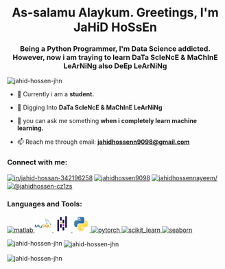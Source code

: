 <h1 align="center">As-salamu Alaykum. Greetings, I'm JaHiD HoSsEn</h1>
<h3 align="center">Being a Python Programmer, I'm Data Science addicted. However, now i am traying to learn DaTa ScIeNcE & MaChInE LeArNiNg also DeEp LeArNiNg</h3>

<p align="left"> <img src="https://komarev.com/ghpvc/?username=jahid-hossen-jhn&label=Profile%20views&color=0e75b6&style=flat" alt="jahid-hossen-jhn" /> </p>

- 🔭 Currently i am a **student.**

- 🌱 Digging Into **DaTa ScIeNcE & MaChInE LeArNiNg**

- 💬 you can ask me something **when i completely learn machine learning.**

- 📫 Reach me through email: **jahidhossenn9098@gmail.com**

<h3 align="left">Connect with me:</h3>
<p align="left">
<a href="https://linkedin.com/in/in/jahid-hossan-342196258" target="blank"><img align="center" src="https://raw.githubusercontent.com/rahuldkjain/github-profile-readme-generator/master/src/images/icons/Social/linked-in-alt.svg" alt="in/jahid-hossan-342196258" height="30" width="40" /></a>
<a href="https://fb.com/jahidhossen9098" target="blank"><img align="center" src="https://raw.githubusercontent.com/rahuldkjain/github-profile-readme-generator/master/src/images/icons/Social/facebook.svg" alt="jahidhossen9098" height="30" width="40" /></a>
<a href="https://instagram.com/jahidhossennayeem/" target="blank"><img align="center" src="https://raw.githubusercontent.com/rahuldkjain/github-profile-readme-generator/master/src/images/icons/Social/instagram.svg" alt="jahidhossennayeem/" height="30" width="40" /></a>
<a href="https://www.youtube.com/c/@jahidhossen-cz1zs" target="blank"><img align="center" src="https://raw.githubusercontent.com/rahuldkjain/github-profile-readme-generator/master/src/images/icons/Social/youtube.svg" alt="@jahidhossen-cz1zs" height="30" width="40" /></a>
</p>

<h3 align="left">Languages and Tools:</h3>
<p align="left"> <a href="https://www.mathworks.com/" target="_blank" rel="noreferrer"> <img src="https://upload.wikimedia.org/wikipedia/commons/2/21/Matlab_Logo.png" alt="matlab" width="40" height="40"/> </a> <a href="https://www.mysql.com/" target="_blank" rel="noreferrer"> <img src="https://raw.githubusercontent.com/devicons/devicon/master/icons/mysql/mysql-original-wordmark.svg" alt="mysql" width="40" height="40"/> </a> <a href="https://pandas.pydata.org/" target="_blank" rel="noreferrer"> <img src="https://raw.githubusercontent.com/devicons/devicon/2ae2a900d2f041da66e950e4d48052658d850630/icons/pandas/pandas-original.svg" alt="pandas" width="40" height="40"/> </a> <a href="https://www.python.org" target="_blank" rel="noreferrer"> <img src="https://raw.githubusercontent.com/devicons/devicon/master/icons/python/python-original.svg" alt="python" width="40" height="40"/> </a> <a href="https://pytorch.org/" target="_blank" rel="noreferrer"> <img src="https://www.vectorlogo.zone/logos/pytorch/pytorch-icon.svg" alt="pytorch" width="40" height="40"/> </a> <a href="https://scikit-learn.org/" target="_blank" rel="noreferrer"> <img src="https://upload.wikimedia.org/wikipedia/commons/0/05/Scikit_learn_logo_small.svg" alt="scikit_learn" width="40" height="40"/> </a> <a href="https://seaborn.pydata.org/" target="_blank" rel="noreferrer"> <img src="https://seaborn.pydata.org/_images/logo-mark-lightbg.svg" alt="seaborn" width="40" height="40"/> </a> </p>

<p><img align="left" src="https://github-readme-stats.vercel.app/api/top-langs?username=jahid-hossen-jhn&show_icons=true&locale=en&layout=compact" alt="jahid-hossen-jhn" /></p>

<p>&nbsp;<img align="center" src="https://github-readme-stats.vercel.app/api?username=jahid-hossen-jhn&show_icons=true&locale=en" alt="jahid-hossen-jhn" /></p>

<p><img align="center" src="https://github-readme-streak-stats.herokuapp.com/?user=jahid-hossen-jhn&" alt="jahid-hossen-jhn" /></p>
